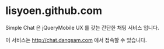 lisyoen.github.com
==================
<p>
Simple Chat 은 jQueryMobile UX 를 갖는 간단한 채팅 서비스 입니다.
</p>
<p>
이 서비스는 <a href="http://chat.dangsam.com">http://chat.dangsam.com</a> 에서 접속할 수 있습니다.
<p>

